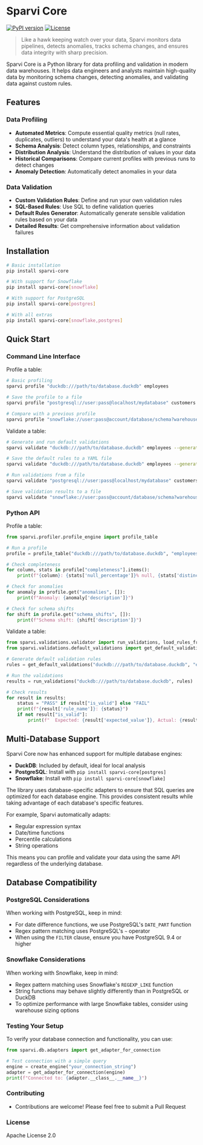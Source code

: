 # Sparvi Core

[![PyPI version](https://badge.fury.io/py/sparvi-core.svg)](https://badge.fury.io/py/sparvi-core)
[![License](https://img.shields.io/badge/License-Apache%202.0-blue.svg)](https://opensource.org/licenses/Apache-2.0)

> Like a hawk keeping watch over your data, Sparvi monitors data pipelines, detects anomalies, tracks schema changes, and ensures data integrity with sharp precision.

Sparvi Core is a Python library for data profiling and validation in modern data warehouses. It helps data engineers and analysts maintain high-quality data by monitoring schema changes, detecting anomalies, and validating data against custom rules.

## Features

### Data Profiling

- **Automated Metrics**: Compute essential quality metrics (null rates, duplicates, outliers) to understand your data's health at a glance
- **Schema Analysis**: Detect column types, relationships, and constraints
- **Distribution Analysis**: Understand the distribution of values in your data
- **Historical Comparisons**: Compare current profiles with previous runs to detect changes
- **Anomaly Detection**: Automatically detect anomalies in your data

### Data Validation

- **Custom Validation Rules**: Define and run your own validation rules
- **SQL-Based Rules**: Use SQL to define validation queries
- **Default Rules Generator**: Automatically generate sensible validation rules based on your data
- **Detailed Results**: Get comprehensive information about validation failures

## Installation

```bash
# Basic installation
pip install sparvi-core

# With support for Snowflake
pip install sparvi-core[snowflake]

# With support for PostgreSQL
pip install sparvi-core[postgres]

# With all extras
pip install sparvi-core[snowflake,postgres]
```

## Quick Start

### Command Line Interface

Profile a table:

```bash
# Basic profiling
sparvi profile "duckdb:///path/to/database.duckdb" employees

# Save the profile to a file
sparvi profile "postgresql://user:pass@localhost/mydatabase" customers --output profile.json

# Compare with a previous profile
sparvi profile "snowflake://user:pass@account/database/schema?warehouse=wh" orders --compare previous_profile.json
```

Validate a table:

```bash
# Generate and run default validations
sparvi validate "duckdb:///path/to/database.duckdb" employees --generate-defaults

# Save the default rules to a YAML file
sparvi validate "duckdb:///path/to/database.duckdb" employees --generate-defaults --save-defaults rules.yaml

# Run validations from a file
sparvi validate "postgresql://user:pass@localhost/mydatabase" customers --rules rules.yaml

# Save validation results to a file
sparvi validate "snowflake://user:pass@account/database/schema?warehouse=wh" orders --rules rules.yaml --output results.json
```

### Python API

Profile a table:

```python
from sparvi.profiler.profile_engine import profile_table

# Run a profile
profile = profile_table("duckdb:///path/to/database.duckdb", "employees")

# Check completeness
for column, stats in profile["completeness"].items():
    print(f"{column}: {stats['null_percentage']}% null, {stats['distinct_percentage']}% distinct")

# Check for anomalies
for anomaly in profile.get("anomalies", []):
    print(f"Anomaly: {anomaly['description']}")

# Check for schema shifts
for shift in profile.get("schema_shifts", []):
    print(f"Schema shift: {shift['description']}")
```

Validate a table:

```python
from sparvi.validations.validator import run_validations, load_rules_from_file
from sparvi.validations.default_validations import get_default_validations

# Generate default validation rules
rules = get_default_validations("duckdb:///path/to/database.duckdb", "employees")

# Run the validations
results = run_validations("duckdb:///path/to/database.duckdb", rules)

# Check results
for result in results:
    status = "PASS" if result["is_valid"] else "FAIL"
    print(f"{result['rule_name']}: {status}")
    if not result["is_valid"]:
        print(f"  Expected: {result['expected_value']}, Actual: {result['actual_value']}")
```

## Multi-Database Support

Sparvi Core now has enhanced support for multiple database engines:

- **DuckDB**: Included by default, ideal for local analysis
- **PostgreSQL**: Install with `pip install sparvi-core[postgres]`
- **Snowflake**: Install with `pip install sparvi-core[snowflake]`

The library uses database-specific adapters to ensure that SQL queries are optimized for each database engine. This provides consistent results while taking advantage of each database's specific features.

For example, Sparvi automatically adapts:
- Regular expression syntax
- Date/time functions
- Percentile calculations
- String operations

This means you can profile and validate your data using the same API regardless of the underlying database.

## Database Compatibility

### PostgreSQL Considerations

When working with PostgreSQL, keep in mind:

- For date difference functions, we use PostgreSQL's `DATE_PART` function
- Regex pattern matching uses PostgreSQL's `~` operator
- When using the `FILTER` clause, ensure you have PostgreSQL 9.4 or higher

### Snowflake Considerations

When working with Snowflake, keep in mind:

- Regex pattern matching uses Snowflake's `REGEXP_LIKE` function
- String functions may behave slightly differently than in PostgreSQL or DuckDB
- To optimize performance with large Snowflake tables, consider using warehouse sizing options

### Testing Your Setup

To verify your database connection and functionality, you can use:

```python
from sparvi.db.adapters import get_adapter_for_connection

# Test connection with a simple query
engine = create_engine("your_connection_string")
adapter = get_adapter_for_connection(engine)
print(f"Connected to: {adapter.__class__.__name__}")
```

### Contributing

- Contributions are welcome! Please feel free to submit a Pull Request

### License
Apache License 2.0